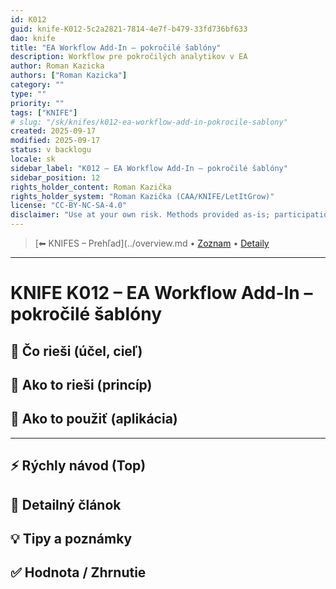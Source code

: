 ```yaml
---
id: K012
guid: knife-K012-5c2a2821-7814-4e7f-b479-33fd736bf633
dao: knife
title: "EA Workflow Add-In – pokročilé šablóny"
description: Workflow pre pokročilých analytikov v EA
author: Roman Kazicka
authors: ["Roman Kazicka"]
category: ""
type: ""
priority: ""
tags: ["KNIFE"]
# slug: "/sk/knifes/k012-ea-workflow-add-in-pokrocile-sablony"
created: 2025-09-17
modified: 2025-09-17
status: v backlogu
locale: sk
sidebar_label: "K012 – EA Workflow Add-In – pokročilé šablóny"
sidebar_position: 12
rights_holder_content: Roman Kazička
rights_holder_system: "Roman Kazička (CAA/KNIFE/LetItGrow)"
license: "CC-BY-NC-SA-4.0"
disclaimer: "Use at your own risk. Methods provided as-is; participation is voluntary and context-aware."
---
```

<!-- body:start -->

<!-- nav:knifes -->
> [⬅ KNIFES – Prehľad](../overview.md • [Zoznam](../KNIFE_Overview_List.md) • [Detaily](../KNIFE_Overview_Details.md)
---
# KNIFE K012 – EA Workflow Add-In – pokročilé šablóny

## 🎯 Čo rieši (účel, cieľ)

## 🧩 Ako to rieši (princíp)

## 🧪 Ako to použiť (aplikácia)

---

## ⚡ Rýchly návod (Top)

## 📜 Detailný článok

## 💡 Tipy a poznámky

## ✅ Hodnota / Zhrnutie
